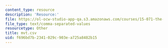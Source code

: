 ```yaml
---
content_type: resource
description: 'Resource:'
file: https://ol-ocw-studio-app-qa.s3.amazonaws.com/courses/15-071-the-analytics-edge-spring-2017/f696bd7b2341029c903ea725a8482b15_mvt.csv
file_type: text/comma-separated-values
resourcetype: Other
title: mvt.csv
uid: f696bd7b-2341-029c-903e-a725a8482b15
---
```

